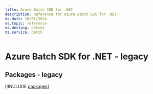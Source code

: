 ```yaml
---
title: Azure Batch SDK for .NET
description: Reference for Azure Batch SDK for .NET
ms.date: 10/01/2024
ms.topic: reference
ms.devlang: dotnet
ms.service: batch
---
```

# Azure Batch SDK for .NET - legacy
## Packages - legacy
[!INCLUDE [packages](batch-index.md)]